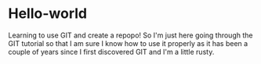 # Hello-world
Learning to use GIT and create a repopo!
So I'm just here going through the GIT tutorial so that I am sure I know how to use it properly as it has been a couple of years since I first discovered GIT and I'm a little rusty.
